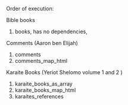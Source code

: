 Order of execution:

Bible books
1) books, has no dependencies, 

Comments (Aaron ben Elijah)
1) comments
2) comments_map_html

Karaite Books (Yeriot Shelomo volume 1 and 2 )
1) karaite_books_as_array
2) karaite_books_map_html
3) karaites_references